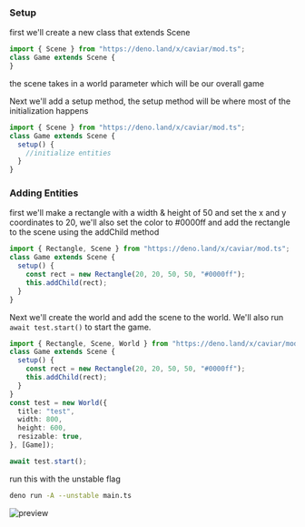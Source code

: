 ### Setup

first we'll create a new class that extends Scene

```typescript
import { Scene } from "https://deno.land/x/caviar/mod.ts";
class Game extends Scene {
}
```

the scene takes in a world parameter which will be our overall game

Next we'll add a setup method, the setup method will be where most of the
initialization happens

```typescript
import { Scene } from "https://deno.land/x/caviar/mod.ts";
class Game extends Scene {
  setup() {
    //initialize entities
  }
}
```

### Adding Entities

first we'll make a rectangle with a width & height of 50 and set the x and y
coordinates to 20, we'll also set the color to #0000ff and add the rectangle to
the scene using the addChild method

```typescript
import { Rectangle, Scene } from "https://deno.land/x/caviar/mod.ts";
class Game extends Scene {
  setup() {
    const rect = new Rectangle(20, 20, 50, 50, "#0000ff");
    this.addChild(rect);
  }
}
```

Next we'll create the world and add the scene to the world. We'll also run
`await test.start()` to start the game.

```typescript
import { Rectangle, Scene, World } from "https://deno.land/x/caviar/mod.ts";
class Game extends Scene {
  setup() {
    const rect = new Rectangle(20, 20, 50, 50, "#0000ff");
    this.addChild(rect);
  }
}
const test = new World({
  title: "test",
  width: 800,
  height: 600,
  resizable: true,
}, [Game]);

await test.start();
```

run this with the unstable flag

```sh
deno run -A --unstable main.ts
```

![preview](https://i.ibb.co/RzSZfBH/Screenshot-2021-12-10-112659.png)

